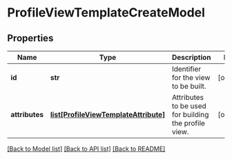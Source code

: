 # ProfileViewTemplateCreateModel

## Properties
Name | Type | Description | Notes
------------ | ------------- | ------------- | -------------
**id** | **str** | Identifier for the view to be built. | [optional] 
**attributes** | [**list[ProfileViewTemplateAttribute]**](ProfileViewTemplateAttribute.md) | Attributes to be used for building the profile view. | [optional] 

[[Back to Model list]](../README.md#documentation-for-models) [[Back to API list]](../README.md#documentation-for-api-endpoints) [[Back to README]](../README.md)

